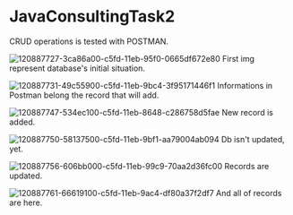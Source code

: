# JavaConsultingTask2
CRUD operations is tested with POSTMAN.

![120887727-3ca86a00-c5fd-11eb-95f0-0665df672e80](https://user-images.githubusercontent.com/74708604/159159775-9dd23633-3e55-4793-becb-2470eab4bfee.jpg)
First img represent database's initial situation.

![120887731-49c55900-c5fd-11eb-9bc4-3f95171446f1](https://user-images.githubusercontent.com/74708604/159159779-97f9533a-b449-4cae-8bfb-0f0afec4fe37.png)
Informations in Postman belong the record that will add.

![120887747-534ec100-c5fd-11eb-8648-c286758d5fae](https://user-images.githubusercontent.com/74708604/159159787-ad481d7e-bb09-46b5-a1f0-b75584d72ec4.png)
New record is added.

![120887750-58137500-c5fd-11eb-9bf1-aa79004ab094](https://user-images.githubusercontent.com/74708604/159160005-5b51846d-760d-4d53-8627-1725a497e4a3.png)
Db isn't updated, yet.

![120887756-606bb000-c5fd-11eb-99c9-70aa2d36fc00](https://user-images.githubusercontent.com/74708604/159159800-ec57ac54-bedc-4a46-8a7c-5f2d3cbc983d.png)
Records are updated.

![120887761-66619100-c5fd-11eb-9ac4-df80a37f2df7](https://user-images.githubusercontent.com/74708604/159159811-7614c6e9-70cf-4782-89b0-9f3810e94f5e.png)
And all of records are here.
